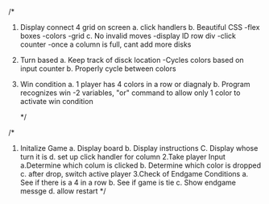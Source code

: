 /*
1. Display connect 4 grid on screen 
    a. click handlers
    b. Beautiful CSS
        -flex boxes
        -colors
        -grid
    c. No invalid moves 
        -display ID row div
        -click counter 
        -once a column is full, cant add more disks 
2. Turn based 
    a. Keep track of disck location
        -Cycles colors based on input counter
    b. Properly cycle between colors 
3. Win condition
    a. 1 player has 4 colors in a row or diagnaly 
    b. Program recognizes win
        -2 variables, "or" command to allow only 1 color to activate win condition   

    */

/*
1. Initalize Game 
    a. Display board
    b. Display instructions
    C. Display whose turn it is 
    d. set up click handler for column
2.Take player Input
    a.Determine which colum is clicked 
    b. Determine which color is dropped 
    c. after drop, switch active player 
3.Check of Endgame Conditions
    a. See if there is a 4 in a row 
    b. See if game is tie 
    c. Show endgame messge 
    d. allow restart 
*/